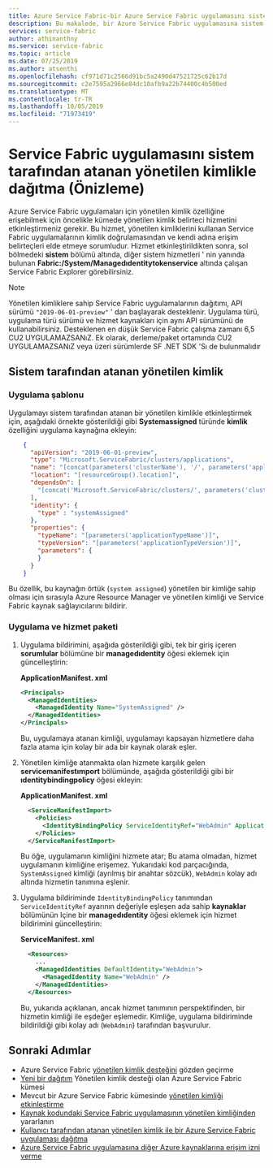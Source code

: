 ```yaml
---
title: Azure Service Fabric-bir Azure Service Fabric uygulamasını sistem tarafından atanan yönetilen kimlikle dağıtma | Microsoft Docs
description: Bu makalede, bir Azure Service Fabric uygulamasına sistem tarafından atanan yönetilen bir kimlik atama gösterilmektedir
services: service-fabric
author: athinanthny
ms.service: service-fabric
ms.topic: article
ms.date: 07/25/2019
ms.author: atsenthi
ms.openlocfilehash: cf971d71c2566d91bc5a2490d47521725c62b17d
ms.sourcegitcommit: c2e7595a2966e84dc10afb9a22b74400c4b500ed
ms.translationtype: MT
ms.contentlocale: tr-TR
ms.lasthandoff: 10/05/2019
ms.locfileid: "71973419"
---
```

# <a name="deploy-service-fabric-application-with-system-assigned-managed-identity-preview"></a>Service Fabric uygulamasını sistem tarafından atanan yönetilen kimlikle dağıtma (Önizleme)

Azure Service Fabric uygulamaları için yönetilen kimlik özelliğine erişebilmek için öncelikle kümede yönetilen kimlik belirteci hizmetini etkinleştirmeniz gerekir. Bu hizmet, yönetilen kimliklerini kullanan Service Fabric uygulamalarının kimlik doğrulamasından ve kendi adına erişim belirteçleri elde etmeye sorumludur. Hizmet etkinleştirildikten sonra, sol bölmedeki **sistem** bölümü altında, diğer sistem hizmetleri ' nin yanında bulunan **Fabric:/System/Managedıdentitytokenservice** altında çalışan Service Fabric Explorer görebilirsiniz.

> [!NOTE] 
> Yönetilen kimliklere sahip Service Fabric uygulamalarının dağıtımı, API sürümü `"2019-06-01-preview"` ' dan başlayarak desteklenir. Uygulama türü, uygulama türü sürümü ve hizmet kaynakları için aynı API sürümünü de kullanabilirsiniz. Desteklenen en düşük Service Fabric çalışma zamanı 6,5 CU2 UYGULAMAZSANıZ. Ek olarak, derleme/paket ortamında CU2 UYGULAMAZSANıZ veya üzeri sürümlerde SF .NET SDK 'Sı de bulunmalıdır

## <a name="system-assigned-managed-identity"></a>Sistem tarafından atanan yönetilen kimlik

### <a name="application-template"></a>Uygulama şablonu

Uygulamayı sistem tarafından atanan bir yönetilen kimlikle etkinleştirmek için, aşağıdaki örnekte gösterildiği gibi **Systemassigned** türünde **kimlik** özelliğini uygulama kaynağına ekleyin:

```json
    {
      "apiVersion": "2019-06-01-preview",
      "type": "Microsoft.ServiceFabric/clusters/applications",
      "name": "[concat(parameters('clusterName'), '/', parameters('applicationName'))]",
      "location": "[resourceGroup().location]",
      "dependsOn": [
        "[concat('Microsoft.ServiceFabric/clusters/', parameters('clusterName'), '/applicationTypes/', parameters('applicationTypeName'), '/versions/', parameters('applicationTypeVersion'))]"
      ],
      "identity": {
        "type" : "systemAssigned"
      },
      "properties": {
        "typeName": "[parameters('applicationTypeName')]",
        "typeVersion": "[parameters('applicationTypeVersion')]",
        "parameters": {
        }
      }
    }
```
Bu özellik, bu kaynağın örtük (`system assigned`) yönetilen bir kimliğe sahip olması için sırasıyla Azure Resource Manager ve yönetilen kimliği ve Service Fabric kaynak sağlayıcılarını bildirir.

### <a name="application-and-service-package"></a>Uygulama ve hizmet paketi

1. Uygulama bildirimini, aşağıda gösterildiği gibi, tek bir giriş içeren **sorumlular** bölümüne bir **managedıdentity** öğesi eklemek için güncelleştirin:

    **ApplicationManifest. xml**

    ```xml
    <Principals>
      <ManagedIdentities>
        <ManagedIdentity Name="SystemAssigned" />
      </ManagedIdentities>
    </Principals>
    ```
    Bu, uygulamaya atanan kimliği, uygulamayı kapsayan hizmetlere daha fazla atama için kolay bir ada bir kaynak olarak eşler. 

2. Yönetilen kimliğe atanmakta olan hizmete karşılık gelen **servicemanifestımport** bölümünde, aşağıda gösterildiği gibi bir **ıdentitybindingpolicy** öğesi ekleyin:

    **ApplicationManifest. xml**

      ```xml
        <ServiceManifestImport>
          <Policies>
            <IdentityBindingPolicy ServiceIdentityRef="WebAdmin" ApplicationIdentityRef="SystemAssigned" />
          </Policies>
        </ServiceManifestImport>
      ```

    Bu öğe, uygulamanın kimliğini hizmete atar; Bu atama olmadan, hizmet uygulamanın kimliğine erişemez. Yukarıdaki kod parçacığında, `SystemAssigned` kimliği (ayrılmış bir anahtar sözcük), `WebAdmin` kolay adı altında hizmetin tanımına eşlenir.

3. Uygulama bildiriminde `IdentityBindingPolicy` tanımından `ServiceIdentityRef` ayarının değeriyle eşleşen ada sahip **kaynaklar** bölümünün Içine bir **managedıdentity** öğesi eklemek için hizmet bildirimini güncelleştirin:

    **ServiceManifest. xml**

    ```xml
      <Resources>
        ...
        <ManagedIdentities DefaultIdentity="WebAdmin">
          <ManagedIdentity Name="WebAdmin" />
        </ManagedIdentities>
      </Resources>
    ```
    Bu, yukarıda açıklanan, ancak hizmet tanımının perspektifinden, bir hizmetin kimliği ile eşdeğer eşlemedir. Kimliğe, uygulama bildiriminde bildirildiği gibi kolay adı (`WebAdmin`) tarafından başvurulur.

## <a name="next-steps"></a>Sonraki Adımlar
* Azure Service Fabric [yönetilen kimlik desteğini](./concepts-managed-identity.md) gözden geçirme
* [Yeni bir dağıtım](./configure-new-azure-service-fabric-enable-managed-identity.md) Yönetilen kimlik desteği olan Azure Service Fabric kümesi 
* Mevcut bir Azure Service Fabric kümesinde [yönetilen kimliği etkinleştirme](./configure-existing-cluster-enable-managed-identity-token-service.md)
* [Kaynak kodundaki Service Fabric uygulamasının yönetilen kimliğinden](./how-to-managed-identity-service-fabric-app-code.md) yararlanın
* [Kullanıcı tarafından atanan yönetilen kimlik ile bir Azure Service Fabric uygulaması dağıtma](./how-to-deploy-service-fabric-application-user-assigned-managed-identity.md)
* [Azure Service Fabric uygulamasına diğer Azure kaynaklarına erişim izni verme](./how-to-grant-access-other-resources.md)
